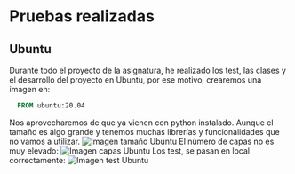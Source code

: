 # Pruebas realizadas
## Ubuntu
Durante todo el proyecto de la asignatura, he realizado los test, las clases y el desarrollo del proyecto en Ubuntu, por ese motivo, crearemos una imagen en:
```Dockerfile
  FROM ubuntu:20.04
```
Nos aprovecharemos de que ya vienen con python instalado. Aunque el tamaño es algo grande y tenemos muchas librerías y funcionalidades que no vamos a utilizar.
![Imagen tamaño Ubuntu](/imagenes/capTamUbu.png)
El número de capas no es muy elevado:
![Imagen capas Ubuntu](/imagenes/capCapUbu.png)
Los test, se pasan en local correctamente:
![Imagen test Ubuntu](/imagenes/capUbuTest.png)



